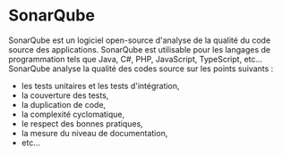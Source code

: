 # SonarQube

SonarQube est un logiciel open-source d'analyse de la qualité du code source des applications.
SonarQube est utilisable pour les langages de programmation tels que Java, C#, PHP,
JavaScript, TypeScript, etc...
SonarQube analyse la qualité des codes source sur les points suivants :

  - les tests unitaires et les tests d'intégration,
  - la couverture des tests,
  - la duplication de code,
  - la complexité cyclomatique,
  - le respect des bonnes pratiques,
  - la mesure du niveau de documentation,
  - etc...
